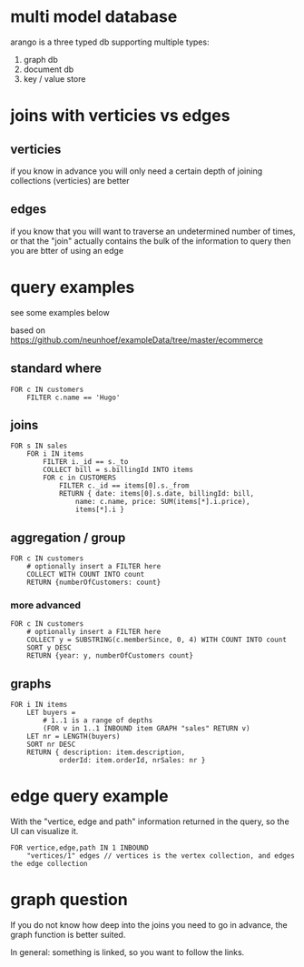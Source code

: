 # multi model database

arango is a three typed db supporting multiple types:

1. graph db
2. document db
3. key / value store

# joins with verticies vs edges

## verticies

if you know in advance you will only need a certain depth of joining collections (verticies) are better

## edges

if you know that you will want to traverse an undetermined number of times, or that the "join" actually contains the bulk of the information to query then you are btter of using an edge

# query examples

see some examples below

based on https://github.com/neunhoef/exampleData/tree/master/ecommerce

## standard where

```
FOR c IN customers
    FILTER c.name == 'Hugo'
```

## joins

```
FOR s IN sales
    FOR i IN items
        FILTER i._id == s._to
        COLLECT bill = s.billingId INTO items
        FOR c in CUSTOMERS
            FILTER c._id == items[0].s._from
            RETURN { date: items[0].s.date, billingId: bill,
                name: c.name, price: SUM(items[*].i.price),
                items[*].i }
```

## aggregation / group

```
FOR c IN customers 
    # optionally insert a FILTER here
    COLLECT WITH COUNT INTO count
    RETURN {numberOfCustomers: count}
```

### more advanced

```
FOR c IN customers 
    # optionally insert a FILTER here
    COLLECT y = SUBSTRING(c.memberSince, 0, 4) WITH COUNT INTO count
    SORT y DESC
    RETURN {year: y, numberOfCustomers count}
```

## graphs

```
FOR i IN items
    LET buyers =
        # 1..1 is a range of depths
        (FOR v in 1..1 INBOUND item GRAPH "sales" RETURN v)
    LET nr = LENGTH(buyers)
    SORT nr DESC
    RETURN { description: item.description,
            orderId: item.orderId, nrSales: nr }
```

# edge query example

With the "vertice, edge and path" information returned in the query, so the UI can visualize it.

```
FOR vertice,edge,path IN 1 INBOUND
    "vertices/1" edges // vertices is the vertex collection, and edges the edge collection
```

# graph question

If you do not know how deep into the joins you need to go in advance, the graph function is better suited.

In general: something is linked, so you want to follow the links.